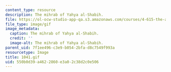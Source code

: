 ```yaml
---
content_type: resource
description: The mihrab of Yahya al-Shabih.
file: https://ol-ocw-studio-app-qa.s3.amazonaws.com/courses/4-615-the-architecture-of-cairo-spring-2002/550b0d39a4622860e3a02c38d2c0e506_1041.gif
file_type: image/gif
image_metadata:
  caption: The mihrab of Yahya al-Shabih.
  credit: ''
  image-alt: The mihrab of Yahya al-Shabih.
parent_uid: 7f1ee496-c3e9-b054-2bfa-d8c7549f993a
resourcetype: Image
title: 1041.gif
uid: 550b0d39-a462-2860-e3a0-2c38d2c0e506
---
```

